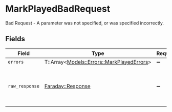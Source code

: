 # MarkPlayedBadRequest

Bad Request - A parameter was not specified, or was specified incorrectly.


## Fields

| Field                                                                                 | Type                                                                                  | Required                                                                              | Description                                                                           |
| ------------------------------------------------------------------------------------- | ------------------------------------------------------------------------------------- | ------------------------------------------------------------------------------------- | ------------------------------------------------------------------------------------- |
| `errors`                                                                              | T::Array<[Models::Errors::MarkPlayedErrors](../../models/errors/markplayederrors.md)> | :heavy_minus_sign:                                                                    | N/A                                                                                   |
| `raw_response`                                                                        | [Faraday::Response](https://www.rubydoc.info/gems/faraday/Faraday/Response)           | :heavy_minus_sign:                                                                    | Raw HTTP response; suitable for custom response parsing                               |